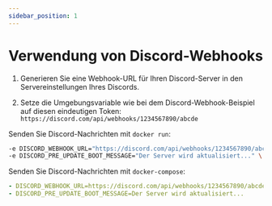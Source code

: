```yaml
---
sidebar_position: 1
---
```


# Verwendung von Discord-Webhooks

1. Generieren Sie eine Webhook-URL für Ihren Discord-Server in den Servereinstellungen Ihres Discords.

2. Setze die Umgebungsvariable wie bei dem Discord-Webhook-Beispiel auf diesen eindeutigen Token: `https://discord.com/api/webhooks/1234567890/abcde`

Senden Sie Discord-Nachrichten mit `docker run`:

```sh
-e DISCORD_WEBHOOK_URL="https://discord.com/api/webhooks/1234567890/abcde" \
-e DISCORD_PRE_UPDATE_BOOT_MESSAGE="Der Server wird aktualisiert..." \
```

Senden Sie Discord-Nachrichten mit `docker-compose`:

```yaml
- DISCORD_WEBHOOK_URL=https://discord.com/api/webhooks/1234567890/abcde
- DISCORD_PRE_UPDATE_BOOT_MESSAGE=Der Server wird aktualisiert...
```